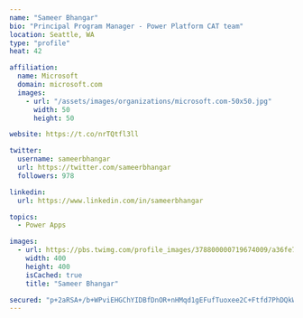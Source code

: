 ```yaml
---
name: "Sameer Bhangar"
bio: "Principal Program Manager - Power Platform CAT team"
location: Seattle, WA
type: "profile"
heat: 42

affiliation:
  name: Microsoft
  domain: microsoft.com
  images:
    - url: "/assets/images/organizations/microsoft.com-50x50.jpg"
      width: 50
      height: 50

website: https://t.co/nrTQtfl3ll

twitter:
  username: sameerbhangar
  url: https://twitter.com/sameerbhangar
  followers: 978

linkedin:
  url: https://www.linkedin.com/in/sameerbhangar

topics:
  - Power Apps

images:
  - url: https://pbs.twimg.com/profile_images/378800000719674009/a36fe7ddfab1778b76e5793772e43798_400x400.jpeg
    width: 400
    height: 400
    isCached: true
    title: "Sameer Bhangar"

secured: "p+2aRSA+/b+WPviEHGChYIDBfDnOR+nHMqd1gEFufTuoxee2C+Ftfd7PhDQkWCIvZyqLT/fmhHs3ZvZ/XdrXzdkHnMei0TxE0dU10QWCWwIcodo5aWgBDTUnwUs+XjpKK13fWukYCr0Uj/VtdCGnSM37Zrd5wRwVrI1MM6Wo+o7TJe3EyE8i0Ez5dXx7Rp36ZnizDuI1vECnvhn5PmHGVHT9una79gXndCsTOxl46KiGyKJKG5P6l6yFEg3jp/DUsrXVQG3H0Xgt78UWQWiZraLaaUL67FSqBGBo06l5KHx3ZriCjhHJSevDNISrDbhbrlocLqGz5ElMYT02wLxlcgYyoiSzR2I17E/Ws3FHoRuHo3GCNgE9RqCEiJSLP4A5RK4HLpLsnlopxa1BP0UK7w==;EQq6qTLHefLWTHuziAKZ8w=="
---
```


